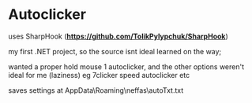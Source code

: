 # Autoclicker

uses SharpHook (**https://github.com/TolikPylypchuk/SharpHook**)

my first .NET project, so the source isnt ideal learned on the way;

wanted a proper hold mouse 1 autoclicker, and the other options weren't ideal for me (laziness) eg 7clicker speed autoclicker etc

saves settings at AppData\Roaming\neffas\autoTxt.txt
